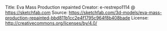 Title: Eva Mass Production repainted
Creator: e-restrepo1114 @ https://sketchfab.com
Source: https://sketchfab.com/3d-models/eva-mass-production-repainted-bbd811b1cc2e4f1795c964f8b408bade
License: http://creativecommons.org/licenses/by/4.0/
